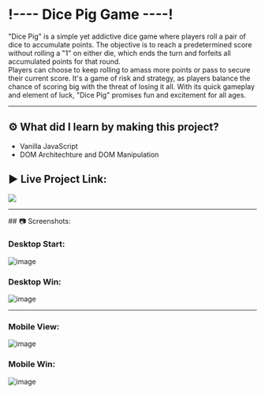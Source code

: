 <h1>!---- Dice Pig Game ----!</h1>
<p>"Dice Pig" is a simple yet addictive dice game where players roll a pair of dice to accumulate points. The objective is to reach a predetermined score without rolling a "1" on either die, which ends the turn and forfeits all accumulated points for that round.<br>
Players can choose to keep rolling to amass more points or pass to secure their current score. It's a game of risk and strategy, as players balance the chance of scoring big with the threat of losing it all. With its quick gameplay and element of luck, "Dice Pig" promises fun and excitement for all ages.</p>
<hr>

## ⚙️ What did I learn by making this project?

-   Vanilla JavaScript
-   DOM Architechture and DOM Manipulation 


## ▶️ Live Project Link:
[<img src= "https://img.shields.io/badge/PROJCET LINK-1DA55F?style=for-the-badge&logo=&logoColor=white" />](https://dice-pig-game-js.netlify.app/)

<hr>
## 📷 Screenshots:

### Desktop Start:

![image](https://github.com/vitthal-korvan/Javascript-DOM-Projects/blob/main/Pig%20Game/Screenshot/Desktop%20start.png)

### Desktop Win:
![image](https://github.com/vitthal-korvan/Javascript-DOM-Projects/blob/main/Pig%20Game/Screenshot/Desktop%20Win.png)

<hr>

### Mobile View:

![image](https://github.com/vitthal-korvan/Javascript-DOM-Projects/blob/main/Pig%20Game/Screenshot/mobile%20start.png)

### Mobile Win:

![image](https://github.com/vitthal-korvan/Javascript-DOM-Projects/blob/main/Pig%20Game/Screenshot/mobile%20win.png)

